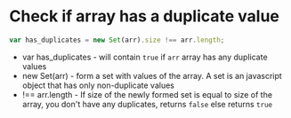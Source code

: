 # Check if array has a duplicate value

```javascript
var has_duplicates = new Set(arr).size !== arr.length;
```

- var has_duplicates - will contain `true` if `arr` array has any duplicate values
- new Set(arr) - form a set with values of the array. A set is an javascript object that has only non-duplicate values
- !== arr.length - If size of the newly formed set is equal to size of the array, you don't have any duplicates, returns `false` else returns `true`
